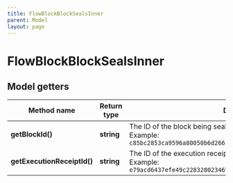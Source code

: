 ```yaml
---
title: FlowBlockBlockSealsInner
parent: Model
layout: page
---
```


# FlowBlockBlockSealsInner

## Model getters

Method name | Return type | Description | Notes
------------ | ------------- | ------------- | -------------
**getBlockId()** | **string** | The ID of the block being sealed <br>Example: `c85bc2853ca9596a80050b6d2661aad10bd6b27d06b013050076ad1bed2c8b6a` | [optional]
**getExecutionReceiptId()** | **string** | The ID of the execution receipt being sealed <br>Example: `e79acd6437efe49c22832802346908f9590b92fbcd452f72e3b2f1151c48f3ea` | [optional]

